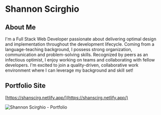 # Shannon Scirghio

## About Me
I'm a Full Stack Web Developer passionate about delivering optimal design and implementation throughout the development lifecycle. Coming from a language-teaching background, I possess strong organization, communication and problem-solving skills. Recognized by peers as an infectious optimist, I enjoy working on teams and collaborating with fellow developers. I'm excited to join a quality-driven, collaborative work environment where I can leverage my background and skill set!

## Portfolio Site
[https://shanscirg.netlify.app/](https://shanscirg.netlify.app/)

![Shannon Scirghio - Portfolio](/public/portfolioSS.png)
